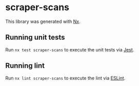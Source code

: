# scraper-scans

This library was generated with [Nx](https://nx.dev).

## Running unit tests

Run `nx test scraper-scans` to execute the unit tests via [Jest](https://jestjs.io).

## Running lint

Run `nx lint scraper-scans` to execute the lint via [ESLint](https://eslint.org/).
